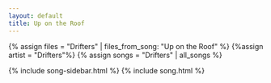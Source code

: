 ```yaml
---
layout: default
title: Up on the Roof
---
```


{% assign files = "Drifters" | files_from_song: "Up on the Roof" %}
{%assign artist = "Drifters"%}
{% assign songs = "Drifters" | all_songs %}

{% include song-sidebar.html %}
{% include song.html %}
